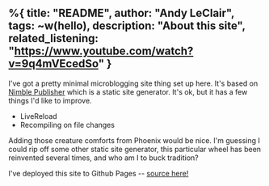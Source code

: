 %{
  title: "README",
  author: "Andy LeClair",
  tags: ~w(hello),
  description: "About this site",
  related_listening: "<https://www.youtube.com/watch?v=9q4mVEcedSo>"
}
---

I've got a pretty minimal microblogging site thing set up here. It's based on
[Nimble Publisher](https://github.com/dashbitco/nimble_publisher) which is a static site generator. It's ok, but it has
a few things I'd like to improve.

- LiveReload
- Recompiling on file changes

Adding those creature comforts from Phoenix would be nice. I'm guessing I could
rip off some other static site generator, this particular wheel has been
reinvented several times, and who am I to buck tradition?

I've deployed this site to Github Pages -- [source here!](https://github.com/andyleclair/andyleclair.github.io/)
